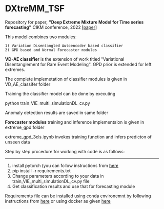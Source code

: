 # DXtreMM_TSF

Repository for paper, **"Deep Extreme Mixture Model for Time series forecasting"** CIKM conference, 2022 [[paper]](\href:https://dl.acm.org/doi/10.1145/3511808.3557282)

This model combines two modules:

    1) Variation Disentangled Autoencoder based classifier
    2) GPD based and Normal Forecaster modules

**VD-AE classifier** is the extension of work titled "Variational Disentanglement for Rare Event Modeling". GPD prior is extended for left extremes. 

The complete implemetation of classifier modules is given in VD_AE_classifer folder

Training the classifier model can be done by executing

python train_VIE_multi_simulationDL_cv.py

Anomaly detection results are saved in same folder

**Forecaster modules** training and inference implementaion is given in extreme_gpd folder

extreme_gpd_3cls.ipynb invokes training function and infers predicton of unseen data

Step by step procedure for working with code is as follows:

-----------------------
1. install pytorch (you can follow instructions from [here](https://pytorch.org/get-started/locally/)
2. pip install -r requirements.txt
3. Change parameters according to your data in train_VIE_multi_simulationDL_cv.py file
4. Get classification results and use that for forecasting module

Requirements file can be installed using conda environemnt by following instructions from [here](https://conda.io/projects/conda/en/latest/user-guide/tasks/manage-environments.html) or using docker as given [here](https://docs.nvidia.com/datacenter/cloud-native/container-toolkit/install-guide.html)
 

